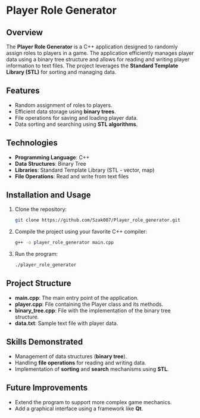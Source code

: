 # Player Role Generator

## Overview

The **Player Role Generator** is a C++ application designed to randomly assign roles to players in a game. The application efficiently manages player data using a binary tree structure and allows for reading and writing player information to text files. The project leverages the **Standard Template Library (STL)** for sorting and managing data.

## Features

- Random assignment of roles to players.
- Efficient data storage using **binary trees**.
- File operations for saving and loading player data.
- Data sorting and searching using **STL algorithms**.

## Technologies

- **Programming Language**: C++
- **Data Structures**: Binary Tree
- **Libraries**: Standard Template Library (STL - vector, map)
- **File Operations**: Read and write from text files

## Installation and Usage

1. Clone the repository:
   ```bash
   git clone https://github.com/Szak007/Player_role_generator.git
   ```
2. Compile the project using your favorite C++ compiler:
   ```bash
   g++ -o player_role_generator main.cpp
   ```
3. Run the program:
   ```bash
   ./player_role_generator
   ```

## Project Structure

- **main.cpp**: The main entry point of the application.
- **player.cpp**: File containing the Player class and its methods.
- **binary_tree.cpp**: File with the implementation of the binary tree structure.
- **data.txt**: Sample text file with player data.

## Skills Demonstrated

- Management of data structures (**binary tree**).
- Handling **file operations** for reading and writing data.
- Implementation of **sorting** and **search** mechanisms using **STL**.

## Future Improvements

- Extend the program to support more complex game mechanics.
- Add a graphical interface using a framework like **Qt**.
